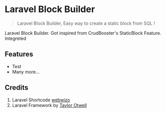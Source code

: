 # Laravel Block Builder

> Laravel Block Builder, Easy way to create a static block from SQL !

Laravel Block Builder. Got inspired from CrudBooster's StaticBlock Feature. Integreted 

## Features 
- Test
- Many more...

## Credits
1. Laravel Shortcode [webwizo](hhttps://github.com/webwizo/laravel-shortcodes)
3. Laravel Framework by [Taylor Otwell](https://github.com/laravel/laravel)
